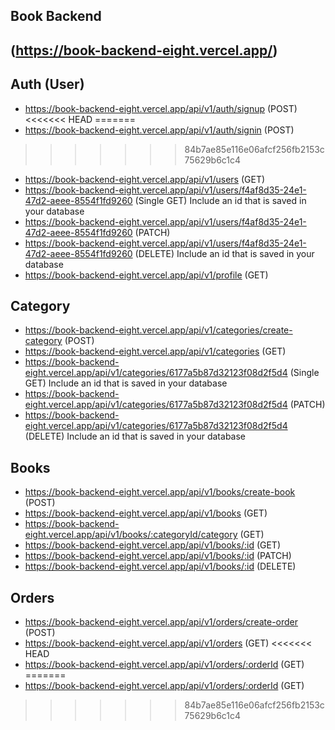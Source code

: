 ## Book Backend

## (https://book-backend-eight.vercel.app/)

## Auth (User)
- https://book-backend-eight.vercel.app/api/v1/auth/signup (POST)
<<<<<<< HEAD
=======
- https://book-backend-eight.vercel.app/api/v1/auth/signin (POST)
>>>>>>> 84b7ae85e116e06afcf256fb2153c75629b6c1c4
- https://book-backend-eight.vercel.app/api/v1/users (GET)
- https://book-backend-eight.vercel.app/api/v1/users/f4af8d35-24e1-47d2-aeee-8554f1fd9260 (Single GET) Include an id that is saved in your database
- https://book-backend-eight.vercel.app/api/v1/users/f4af8d35-24e1-47d2-aeee-8554f1fd9260 (PATCH)
- https://book-backend-eight.vercel.app/api/v1/users/f4af8d35-24e1-47d2-aeee-8554f1fd9260 (DELETE) Include an id that is saved in your database
- https://book-backend-eight.vercel.app/api/v1/profile (GET)

## Category
- https://book-backend-eight.vercel.app/api/v1/categories/create-category (POST)
- https://book-backend-eight.vercel.app/api/v1/categories (GET)
- https://book-backend-eight.vercel.app/api/v1/categories/6177a5b87d32123f08d2f5d4 (Single GET) Include an id that is saved in your database
- https://book-backend-eight.vercel.app/api/v1/categories/6177a5b87d32123f08d2f5d4 (PATCH)
- https://book-backend-eight.vercel.app/api/v1/categories/6177a5b87d32123f08d2f5d4 (DELETE) Include an id that is saved in your database


## Books
- https://book-backend-eight.vercel.app/api/v1/books/create-book (POST)
- https://book-backend-eight.vercel.app/api/v1/books (GET)
- https://book-backend-eight.vercel.app/api/v1/books/:categoryId/category (GET)
- https://book-backend-eight.vercel.app/api/v1/books/:id (GET)
- https://book-backend-eight.vercel.app/api/v1/books/:id (PATCH)
- https://book-backend-eight.vercel.app/api/v1/books/:id (DELETE)


## Orders
- https://book-backend-eight.vercel.app/api/v1/orders/create-order (POST)
- https://book-backend-eight.vercel.app/api/v1/orders (GET)
<<<<<<< HEAD
- https://book-backend-eight.vercel.app/api/v1/orders/:orderId (GET)
=======
- https://book-backend-eight.vercel.app/api/v1/orders/:orderId (GET)
>>>>>>> 84b7ae85e116e06afcf256fb2153c75629b6c1c4
